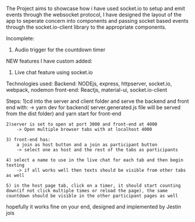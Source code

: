 The Project aims to showcase how i have used socket.io to setup and emit events through the websocket protocol, I have designed the layout of the app to seperate concern into components and passing socket based events through the socket.io-client library to the appropriate components.

Incomplete:
1) Audio trigger for the countdown timer

NEW features I have custom added:
1) Live chat feature using socket.io


Technologies used: 
    Backend: NODEjs, express, httpserver, socket.io, webpack, nodemon
    front-end: Reactjs, material-ui, socket.io-client


Steps:
    1)cd into the server and client folder and serve the backend and front end with:
        -> yarn dev for backend( server.generated.js file will be served from the dist folder) and yarn start for front-end
    
    2)server is set to open at port 3000 and front-end at 4000
        -> Open multiple browser tabs with at localhost 4000 

    3) front-end has:
        a join as host button and a join as participant button
        -> select one as host and the rest of the tabs as participants

    4) select a name to use in the live chat for each tab and then begin texting
        -> if all works well then texts should be visible from other tabs as well
    
    5) in the host page tab, click on a timer, it should start counting down(if not click multiple times or reload the page), the same countdown should be visible in the other participant pages as well

hopefully it works fine on your end,
designed and implemented by Jestin jois
    
